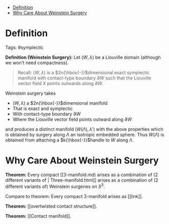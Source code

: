 -   [Definition](#definition)
-   [Why Care About Weinstein Surgery](#why-care-about-weinstein-surgery)














Definition
==========

Tags: \#symplectic

**Definition (Weinstein Surgery):** Let $(W, \lambda)$ be a Liouville domain (although we won't need compactness).

> Recall: $(W, \lambda)$ is a $2n{\hbox{-}}$dimensional exact symplectic manifold with contact-type boundary ${{\partial}}W$ such that the Liouville vector field $X$ points outwards along ${{\partial}}W$.

Weinstein surgery takes

-   $(W, \lambda)$ a $2n{\hbox{-}}$dimensional manifold
-   That is exact and symplectic
-   With contact-type boundary ${{\partial}}W$
-   Where the Liouville vector field points outward along ${{\partial}}W$

and produces a distinct manifold $(W(\Lambda), \lambda')$ with the above properties which is obtained by surgery along $\Lambda$ an isotropic embedded sphere. Thus $W(\Lambda)$ is obtained from attaching a $k{\hbox{-}}$handle to $W$ along $\Lambda$.

Why Care About Weinstein Surgery
================================

**Theorem:** Every compact [[3-manifold.md) arises as a combination of (2 different variants of | Three-manifold.html]] arises as a combination of (2 different variants of) Weinstein surgeries on $S^3$.

Compare to theorem: Every compact 3-manifold arises as \[\[link\]\].

**Theorem:** \[\[overtwisted contact structure\]\].

**Theorem:** \[\[Contact manifold\]\].
